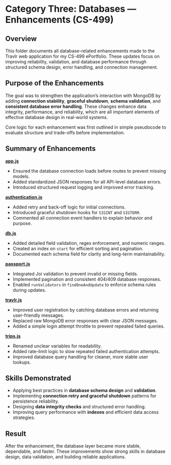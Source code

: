 # Category Three: Databases — Enhancements (CS-499) 

## Overview 
This folder documents all database-related enhancements made to the Travlr web application for my CS-499 ePortfolio. These updates focus on improving reliability, validation, and database performance through structured schema design, error handling, and connection management.

## Purpose of the Enhancements 
The goal was to strengthen the application’s interaction with MongoDB by adding **connection stability**, **graceful shutdown**, **schema validation**, and **consistent database error handling**. These changes enhance data integrity, performance, and reliability, which are all important elements of effective database design in real-world systems.

Core logic for each enhancement was first outlined in simple pseudocode to evaluate structure and trade-offs before implementation.

## Summary of Enhancements 

[**app.js**](./app.js) 
- Ensured the database connection loads before routes to prevent missing models.
- Added standardized JSON responses for all API-level database errors.
- Introduced structured request logging and improved error tracking.

[**authentication.js**](./authentication.js)
- Added retry and back-off logic for initial connections.
- Introduced graceful shutdown hooks for `SIGINT` and `SIGTERM`.
- Commented all connection event handlers to explain behavior and purpose.

[**db.js**](./db.js)
- Added detailed field validation, regex enforcement, and numeric ranges.
- Created an index on `start` for efficient sorting and pagination.
- Documented each schema field for clarity and long-term maintainability.

[**passport.js**](./passport.js)
- Integrated Joi validation to prevent invalid or missing fields.
- Implemented pagination and consistent 404/409 database responses.
- Enabled `runValidators` in `findOneAndUpdate` to enforce schema rules during updates.

[**travlr.js**](./travlr.js)
- Improved user registration by catching database errors and returning user-friendly messages.
- Replaced raw MongoDB error responses with clear JSON messages.
- Added a simple login attempt throttle to prevent repeated failed queries.

[**trips.js**](./trips.js)
- Renamed unclear variables for readability.
- Added rate-limit logic to slow repeated failed authentication attempts.
- Improved database query handling for cleaner, more stable user lookups.

## Skills Demonstrated 
- Applying best practices in **database schema design** and **validation**.
- Implementing **connection retry and graceful shutdown** patterns for persistence reliability.
- Designing **data integrity checks** and structured error handling.
- Improving query performance with **indexes** and efficient data access strategies.

## Result 
After the enhancement, the database layer became more stable, dependable, and faster. These improvements show strong skills in database design, data validation, and building reliable applications.

